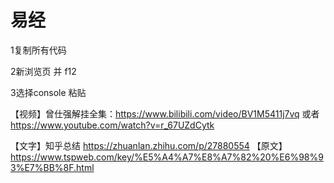 # 易经 

1复制所有代码

2新浏览页 并 f12

3选择console 粘贴

【视频】曾仕强解挂全集：https://www.bilibili.com/video/BV1M5411j7vq 或者 https://www.youtube.com/watch?v=r_67UZdCytk

【文字】知乎总结 https://zhuanlan.zhihu.com/p/27880554
【原文】https://www.tspweb.com/key/%E5%A4%A7%E8%A7%82%20%E6%98%93%E7%BB%8F.html
